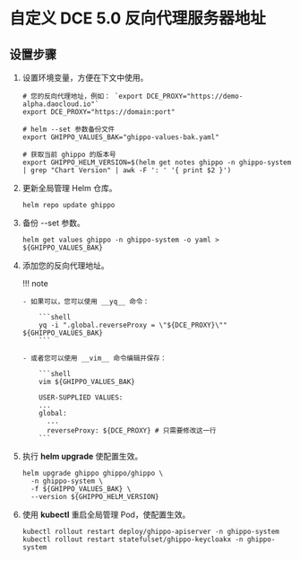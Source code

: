 # 自定义 DCE 5.0 反向代理服务器地址

## 设置步骤

1.  设置环境变量，方便在下文中使用。

    ```shell
    # 您的反向代理地址，例如： `export DCE_PROXY="https://demo-alpha.daocloud.io"` 
    export DCE_PROXY="https://domain:port"

    # helm --set 参数备份文件
    export GHIPPO_VALUES_BAK="ghippo-values-bak.yaml"

    # 获取当前 ghippo 的版本号
    export GHIPPO_HELM_VERSION=$(helm get notes ghippo -n ghippo-system | grep "Chart Version" | awk -F ': ' '{ print $2 }')
    ```

2.  更新全局管理 Helm 仓库。

    ```shell
    helm repo update ghippo
    ```

3.  备份 --set 参数。

    ```shell
    helm get values ghippo -n ghippo-system -o yaml > ${GHIPPO_VALUES_BAK}
    ```

4.  添加您的反向代理地址。

    !!! note

        - 如果可以，您可以使用 __yq__ 命令：

            ```shell
            yq -i ".global.reverseProxy = \"${DCE_PROXY}\"" ${GHIPPO_VALUES_BAK}
            ```

        - 或者您可以使用 __vim__ 命令编辑并保存：

            ```shell
            vim ${GHIPPO_VALUES_BAK}

            USER-SUPPLIED VALUES:
            ...
            global:
              ...
              reverseProxy: ${DCE_PROXY} # 只需要修改这一行
            ```

5.  执行 __helm upgrade__ 使配置生效。

    ```shell
    helm upgrade ghippo ghippo/ghippo \
      -n ghippo-system \
      -f ${GHIPPO_VALUES_BAK} \
      --version ${GHIPPO_HELM_VERSION}
    ```

6.  使用 __kubectl__ 重启全局管理 Pod，使配置生效。

    ```shell
    kubectl rollout restart deploy/ghippo-apiserver -n ghippo-system
    kubectl rollout restart statefulset/ghippo-keycloakx -n ghippo-system
    ```
